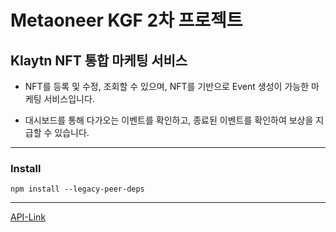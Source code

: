 # Metaoneer KGF 2차 프로젝트

## Klaytn NFT 통합 마케팅 서비스

- NFT를 등록 및 수정, 조회할 수 있으며, NFT를 기반으로 Event 생성이 가능한 마케팅 서비스입니다.

- 대시보드를 통해 다가오는 이벤트를 확인하고, 종료된 이벤트를 확인하여 보상을 지급할 수 있습니다.

---

### Install

```
npm install --legacy-peer-deps
```

---

[API-Link](https://github.com/Metaoneer-Club/metaoneer-kgf2-backend/tree/master/src/routes)
